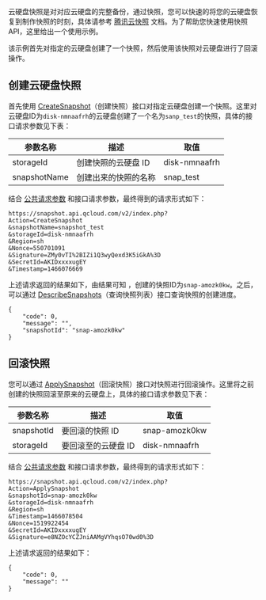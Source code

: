 云硬盘快照是对对应云硬盘的完整备份，通过快照，您可以快速的将您的云硬盘恢复到制作快照的时刻，具体请参考 [腾讯云快照](https://cloud.tencent.com/document/product/362/5754) 文档。为了帮助您快速使用快照 API，这里给出一个使用示例。

该示例首先对指定的云硬盘创建了一个快照，然后使用该快照对云硬盘进行了回滚操作。

## 创建云硬盘快照

首先使用 [CreateSnapshot](https://cloud.tencent.com/doc/api/364/2529)（创建快照）接口对指定云硬盘创建一个快照。这里对云硬盘ID为`disk-nmnaafrh`的云硬盘创建了一个名为`sanp_test`的快照，具体的接口请求参数见下表：

| 参数名称 | 描述 |  取值 |
| --- | --- | --- |
| storageId| 创建快照的云硬盘 ID |  disk-nmnaafrh |
| snapshotName | 创建出来的快照的名称 | snap_test |


结合 [公共请求参数](/document/product/240/8320) 和接口请求参数，最终得到的请求形式如下：
```shell
https://snapshot.api.qcloud.com/v2/index.php?
Action=CreateSnapshot
&snapshotName=snapshot_test
&storageId=disk-nmnaafrh
&Region=sh
&Nonce=550701091
&Signature=ZMy0vTI%2BIZi1Q3wyQexd3K5iGkA%3D
&SecretId=AKIDxxxxugEY
&Timestamp=1466076669
```

上述请求返回的结果如下，由结果可知 ，创建的快照ID为`snap-amozk0kw`。之后，可以通过 [DescribeSnapshots](https://cloud.tencent.com/doc/api/364/2530)（查询快照列表）接口查询快照的创建进度。

```shell
{
	"code": 0,
	"message": "",
	"snapshotId": "snap-amozk0kw"
}
```

## 回滚快照
您可以通过 [ApplySnapshot](https://cloud.tencent.com/doc/api/364/2533)（回滚快照）接口对快照进行回滚操作。这里将之前创建的快照回滚至原来的云硬盘上，具体的接口请求参数见下表：

| 参数名称 | 描述 |  取值 |
| --- | --- | --- |
| snapshotId | 要回滚的快照 ID | snap-amozk0kw |
| storageId | 要回滚至的云硬盘 ID | disk-nmnaafrh |


结合 [公共请求参数](/document/product/240/8320) 和接口请求参数，最终得到的请求形式如下：

```shell
https://snapshot.api.qcloud.com/v2/index.php?
Action=ApplySnapshot
&snapshotId=snap-amozk0kw
&storageId=disk-nmnaafrh
&Region=sh
&Timestamp=1466078504
&Nonce=1519922454
&SecretId=AKIDxxxxugEY
&Signature=e8NZOcYCZJniAAMgVYhqsO70wd0%3D
```

上述请求返回的结果如下：
```shell
{
	"code": 0,
	"message": ""
}
```
